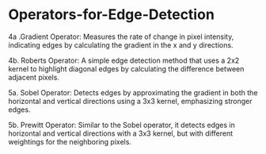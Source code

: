 # Operators-for-Edge-Detection

4a .Gradient Operator: Measures the rate of change in pixel intensity, indicating edges by calculating the gradient in the x and y directions.

4b. Roberts Operator: A simple edge detection method that uses a 2x2 kernel to highlight diagonal edges by calculating the difference between adjacent pixels.

5a. Sobel Operator: Detects edges by approximating the gradient in both the horizontal and vertical directions using a 3x3 kernel, emphasizing stronger edges.

5b. Prewitt Operator: Similar to the Sobel operator, it detects edges in horizontal and vertical directions with a 3x3 kernel, but with different weightings for the neighboring pixels.
